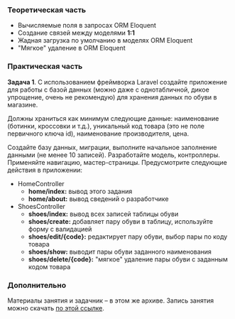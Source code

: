 <h3>Теоретическая часть</h3>
<ul>
    <li>Вычисляемые поля в запросах ORM Eloquent</li>
    <li>Создание связей между моделями <b>1:1</b></li>
    <li>Жадная загрузка по умолчанию в моделях ORM Eloquent</li>
    <li>"Мягкое" удаление в ORM Eloquent</li>
</ul>

<h3>Практическая часть</h3>
<p>
    <b>Задача 1</b>. С использованием фреймворка Laravel создайте приложение для работы с базой данных
    (можно даже с однотабличной, дикое упрощение, очень не рекомендую) для хранения данных по обуви в
    магазине.
</p>

<p>
    Должны храниться как минимум следующие данные: наименование (ботинки, кроссовки и т.д.), уникальный
    код товара (это не поле первичного ключа id), наименование производителя, цена.
</p>

<p>
    Создайте базу данных, миграции, выполните начальное заполнение данными (не менее 10 записей).
    Разработайте модель, контроллеры. Применяйте навигацию, мастер-страницы. Предусмотрите следующие
    действия в приложении:
</p>

<ul>
    <li>
        HomeController
        <ul>
            <li><b>home/index:</b> вывод этого задания</li>
            <li><b>home/about:</b> вывод сведений о разработчике</li>
        </ul>
    </li>
    <li>
        ShoesController
        <ul>
            <li><b>shoes/index:</b> вывод всех записей таблицы обуви</li>
            <li>
                <b>shoes/create:</b> добавляет пару обуви в таблицу, используйте
                форму с валидацией
            </li>
            <li>
                <b>shoes/edit/{code}:</b> редактирует пару обуви, выбор пары по
                коду товара
            </li>
            <li><b>shoes/show:</b> выводит пары обуви заданного наименования</li>
            <li><b>shoes/delete/{code}:</b> "мягкое" удаление пары обуви с заданным кодом товара</li>
        </ul>
    </li>
</ul>
<h3>Дополнительно</h3>
<p>
    Материалы занятия и задачник – в этом же архиве. Запись занятия можно скачать
    <a href="https://cloud.mail.ru/public/Z9D9/KQ6pu1azc" target="_blank">по этой ссылке</a>.
</p>
